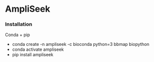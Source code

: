 # AmpliSeek


### Installation
Conda + pip
- conda create -n ampliseek -c bioconda python=3 bbmap biopython
- conda activate ampliseek
- pip install ampliseek